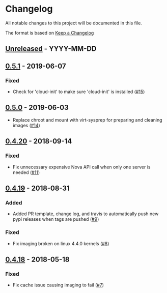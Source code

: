 # Changelog
All notable changes to this project will be documented in this file.

The format is based on [Keep a Changelog](http://keepachangelog.com/en/1.0.0/)

<!--
## [<exact release including patch>](<github compare url>) - <release date in YYYY-MM-DD>
### Added
  - <summary of new features>

### Changed
  - <for changes in existing functionality>

### Deprecated
  - <for soon-to-be removed features>

### Removed
  - <for now removed features>

### Fixed
  - <for any bug fixes>

### Security
  - <in case of vulnerabilities>
-->

## [Unreleased](https://github.com/cyverse/chromogenic/compare/0.5.1...HEAD) - YYYY-MM-DD

## [0.5.1](https://github.com/cyverse/chromogenic/compare/0.5.0...0.5.1) - 2019-06-07
### Fixed
  - Check for '<name>cloud-init</name>' to make sure 'cloud-init' is installed
    ([#15](https://github.com/cyverse/chromogenic/pull/15))

## [0.5.0](https://github.com/cyverse/chromogenic/compare/0.4.20...0.5.0) - 2019-06-03
  - Replace chroot and mount with virt-sysprep for preparing and cleaning images
    ([#14](https://github.com/cyverse/chromogenic/pull/14))

## [0.4.20](https://github.com/cyverse/chromogenic/compare/0.4.19...0.4.20) - 2018-09-14
### Fixed
  - Fix unnecessary expensive Nova API call when only one server is needed
    ([#11](https://github.com/cyverse/chromogenic/pull/11))

## [0.4.19](https://github.com/cyverse/chromogenic/compare/0.4.18...0.4.19) - 2018-08-31
### Added
  - Added PR template, change log, and travis to automatically push new pypi
    releases when tags are pushed
    ([#9](https://github.com/cyverse/chromogenic/pull/9))

### Fixed
  - Fix imaging broken on linux 4.4.0 kernels
    ([#8](https://github.com/cyverse/chromogenic/pull/8))

## [0.4.18](https://github.com/cyverse/chromogenic/compare/0.4.17...0.4.18) - 2018-05-18
### Fixed
  - Fix cache issue causing imaging to fail
    ([#7](https://github.com/cyverse/chromogenic/pull/7))

